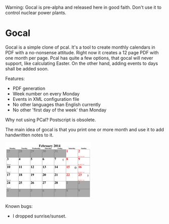 Warning: Gocal is pre-alpha and released here in good faith. Don't use it to control nuclear power plants.

Gocal
=====

Gocal is a simple clone of pcal. It's a tool to create monthly calendars in PDF with a no-nonsense attitude.
Right now it creates a 12 page PDF with one month per page. Pcal has quite a few options, that gocal will
never support, like calculating Easter. On the other hand, adding events to days shall be added soon.

Features:

* PDF generation
* Week number on every Monday
* Events in XML configuration file
* No other languages than English currently
* No other 'first day of the week' than Monday

Why not using PCal? Postscript is obsolete.


The main idea of gocal is that you print one or more month and use it to add 
handwritten notes to it.

![Logo](http://github.com/StefanSchroeder/Gocal/blob/master/screenshot.png?raw=true)

Known bugs:

* I dropped sunrise/sunset.
